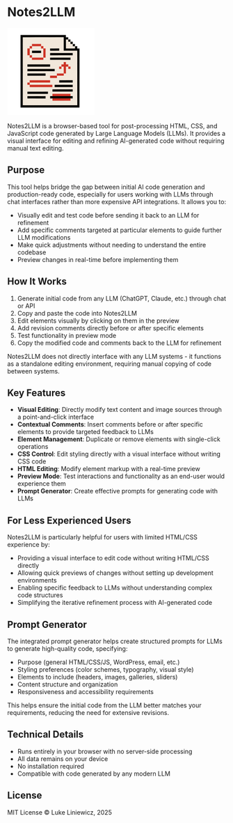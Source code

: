 # Notes2LLM

<img src="logo.png" width="200px">

Notes2LLM is a browser-based tool for post-processing HTML, CSS, and JavaScript code generated by Large Language Models (LLMs). It provides a visual interface for editing and refining AI-generated code without requiring manual text editing.

## Purpose

This tool helps bridge the gap between initial AI code generation and production-ready code, especially for users working with LLMs through chat interfaces rather than more expensive API integrations. It allows you to:

- Visually edit and test code before sending it back to an LLM for refinement
- Add specific comments targeted at particular elements to guide further LLM modifications
- Make quick adjustments without needing to understand the entire codebase
- Preview changes in real-time before implementing them

## How It Works

1. Generate initial code from any LLM (ChatGPT, Claude, etc.) through chat or API
2. Copy and paste the code into Notes2LLM
3. Edit elements visually by clicking on them in the preview
4. Add revision comments directly before or after specific elements
5. Test functionality in preview mode
6. Copy the modified code and comments back to the LLM for refinement

Notes2LLM does not directly interface with any LLM systems - it functions as a standalone editing environment, requiring manual copying of code between systems.

## Key Features

- **Visual Editing**: Directly modify text content and image sources through a point-and-click interface
- **Contextual Comments**: Insert comments before or after specific elements to provide targeted feedback to LLMs
- **Element Management**: Duplicate or remove elements with single-click operations
- **CSS Control**: Edit styling directly with a visual interface without writing CSS code
- **HTML Editing**: Modify element markup with a real-time preview
- **Preview Mode**: Test interactions and functionality as an end-user would experience them
- **Prompt Generator**: Create effective prompts for generating code with LLMs

## For Less Experienced Users

Notes2LLM is particularly helpful for users with limited HTML/CSS experience by:
- Providing a visual interface to edit code without writing HTML/CSS directly
- Allowing quick previews of changes without setting up development environments
- Enabling specific feedback to LLMs without understanding complex code structures
- Simplifying the iterative refinement process with AI-generated code

## Prompt Generator

The integrated prompt generator helps create structured prompts for LLMs to generate high-quality code, specifying:

- Purpose (general HTML/CSS/JS, WordPress, email, etc.)
- Styling preferences (color schemes, typography, visual style)
- Elements to include (headers, images, galleries, sliders)
- Content structure and organization
- Responsiveness and accessibility requirements

This helps ensure the initial code from the LLM better matches your requirements, reducing the need for extensive revisions.

## Technical Details

- Runs entirely in your browser with no server-side processing
- All data remains on your device
- No installation required
- Compatible with code generated by any modern LLM

## License

MIT License © Luke Liniewicz, 2025